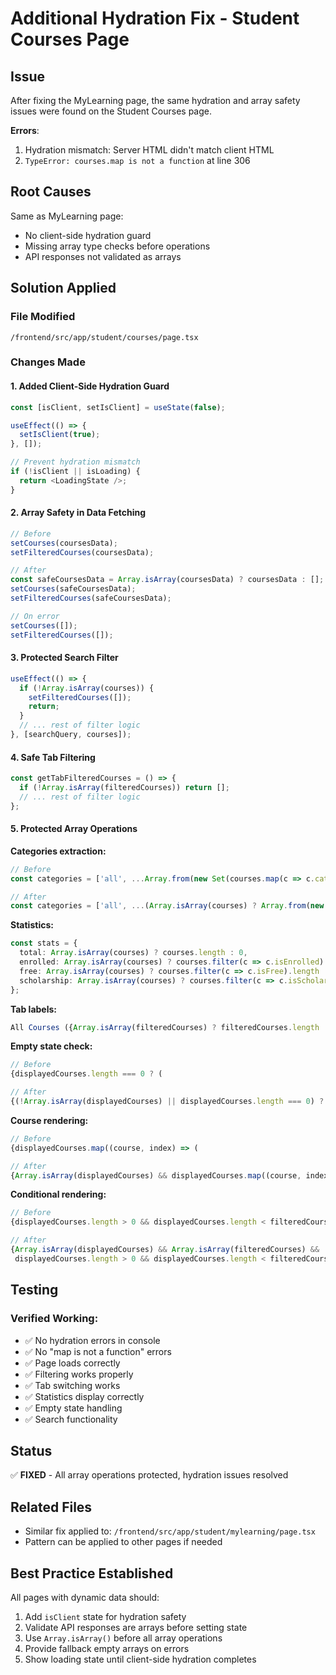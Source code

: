 # Additional Hydration Fix - Student Courses Page

## Issue
After fixing the MyLearning page, the same hydration and array safety issues were found on the Student Courses page.

**Errors**:
1. Hydration mismatch: Server HTML didn't match client HTML
2. `TypeError: courses.map is not a function` at line 306

## Root Causes
Same as MyLearning page:
- No client-side hydration guard
- Missing array type checks before operations
- API responses not validated as arrays

## Solution Applied

### File Modified
`/frontend/src/app/student/courses/page.tsx`

### Changes Made

#### 1. Added Client-Side Hydration Guard
```typescript
const [isClient, setIsClient] = useState(false);

useEffect(() => {
  setIsClient(true);
}, []);

// Prevent hydration mismatch
if (!isClient || isLoading) {
  return <LoadingState />;
}
```

#### 2. Array Safety in Data Fetching
```typescript
// Before
setCourses(coursesData);
setFilteredCourses(coursesData);

// After
const safeCoursesData = Array.isArray(coursesData) ? coursesData : [];
setCourses(safeCoursesData);
setFilteredCourses(safeCoursesData);

// On error
setCourses([]);
setFilteredCourses([]);
```

#### 3. Protected Search Filter
```typescript
useEffect(() => {
  if (!Array.isArray(courses)) {
    setFilteredCourses([]);
    return;
  }
  // ... rest of filter logic
}, [searchQuery, courses]);
```

#### 4. Safe Tab Filtering
```typescript
const getTabFilteredCourses = () => {
  if (!Array.isArray(filteredCourses)) return [];
  // ... rest of filter logic
};
```

#### 5. Protected Array Operations

**Categories extraction:**
```typescript
// Before
const categories = ['all', ...Array.from(new Set(courses.map(c => c.category)))];

// After
const categories = ['all', ...(Array.isArray(courses) ? Array.from(new Set(courses.map(c => c.category))) : [])];
```

**Statistics:**
```typescript
const stats = {
  total: Array.isArray(courses) ? courses.length : 0,
  enrolled: Array.isArray(courses) ? courses.filter(c => c.isEnrolled).length : 0,
  free: Array.isArray(courses) ? courses.filter(c => c.isFree).length : 0,
  scholarship: Array.isArray(courses) ? courses.filter(c => c.isScholarshipRequired).length : 0
};
```

**Tab labels:**
```typescript
All Courses ({Array.isArray(filteredCourses) ? filteredCourses.length : 0})
```

**Empty state check:**
```typescript
// Before
{displayedCourses.length === 0 ? (

// After  
{(!Array.isArray(displayedCourses) || displayedCourses.length === 0) ? (
```

**Course rendering:**
```typescript
// Before
{displayedCourses.map((course, index) => (

// After
{Array.isArray(displayedCourses) && displayedCourses.map((course, index) => (
```

**Conditional rendering:**
```typescript
// Before
{displayedCourses.length > 0 && displayedCourses.length < filteredCourses.length && (

// After
{Array.isArray(displayedCourses) && Array.isArray(filteredCourses) && 
 displayedCourses.length > 0 && displayedCourses.length < filteredCourses.length && (
```

## Testing

### Verified Working:
- ✅ No hydration errors in console
- ✅ No "map is not a function" errors
- ✅ Page loads correctly
- ✅ Filtering works properly
- ✅ Tab switching works
- ✅ Statistics display correctly
- ✅ Empty state handling
- ✅ Search functionality

## Status
✅ **FIXED** - All array operations protected, hydration issues resolved

## Related Files
- Similar fix applied to: `/frontend/src/app/student/mylearning/page.tsx`
- Pattern can be applied to other pages if needed

## Best Practice Established
All pages with dynamic data should:
1. Add `isClient` state for hydration safety
2. Validate API responses are arrays before setting state
3. Use `Array.isArray()` before all array operations
4. Provide fallback empty arrays on errors
5. Show loading state until client-side hydration completes
